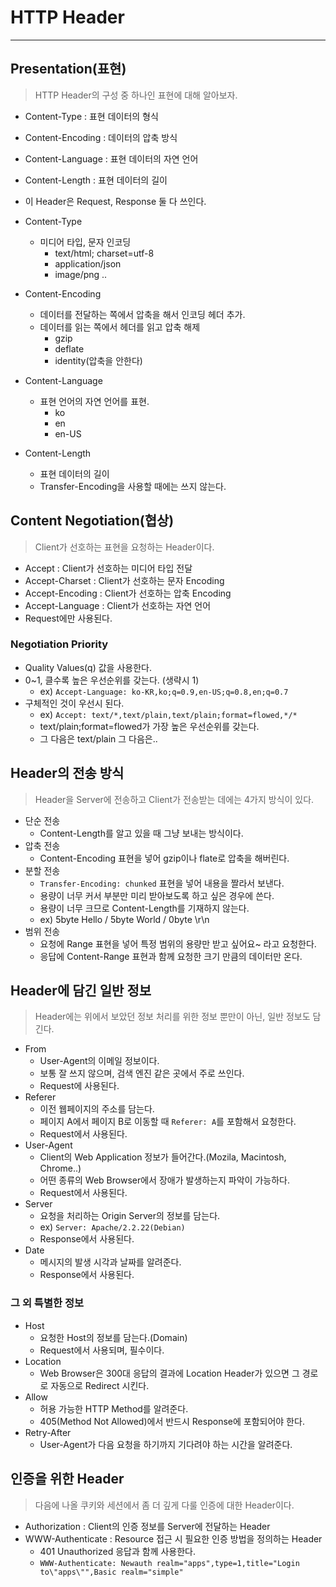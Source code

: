 # HTTP Header
---
## Presentation(표현)
> HTTP Header의 구성 중 하나인 표현에 대해 알아보자.

- Content-Type : 표현 데이터의 형식
- Content-Encoding : 데이터의 압축 방식
- Content-Language : 표현 데이터의 자연 언어
- Content-Length : 표현 데이터의 길이
- 이 Header은 Request, Response 둘 다 쓰인다.  
  
- Content-Type
  - 미디어 타입, 문자 인코딩
    - text/html; charset=utf-8
    - application/json
    - image/png ..  
- Content-Encoding
  - 데이터를 전달하는 쪽에서 압축을 해서 인코딩 헤더 추가.
  - 데이터를 읽는 쪽에서 헤더를 읽고 압축 해제
    - gzip
    - deflate
    - identity(압축을 안한다)  
- Content-Language
  - 표현 언어의 자연 언어를 표현.
    - ko
    - en
    - en-US  
- Content-Length
  - 표현 데이터의 길이
  - Transfer-Encoding을 사용할 때에는 쓰지 않는다.

## Content Negotiation(협상)
> Client가 선호하는 표현을 요청하는 Header이다.  

- Accept : Client가 선호하는 미디어 타입 전달
- Accept-Charset : Client가 선호하는 문자 Encoding
- Accept-Encoding : Client가 선호하는 압축 Encoding
- Accept-Language : Client가 선호하는 자연 언어
- Request에만 사용된다.

### Negotiation Priority
- Quality Values(q) 값을 사용한다.
- 0~1, 클수록 높은 우선순위를 갖는다. (생략시 1)
  - ex) ```Accept-Language: ko-KR,ko;q=0.9,en-US;q=0.8,en;q=0.7```
- 구체적인 것이 우선시 된다.
  - ex) ```Accept: text/*,text/plain,text/plain;format=flowed,*/*```
  - text/plain;format=flowed가 가장 높은 우선순위를 갖는다.
  - 그 다음은 text/plain 그 다음은..

## Header의 전송 방식
> Header을 Server에 전송하고 Client가 전송받는 데에는 4가지 방식이 있다.  
- 단순 전송
  - Content-Length를 알고 있을 때 그냥 보내는 방식이다.
- 압축 전송
  - Content-Encoding 표현을 넣어 gzip이나 flate로 압축을 해버린다.
- 분할 전송
  - ```Transfer-Encoding: chunked``` 표현을 넣어 내용을 짤라서 보낸다.
  - 용량이 너무 커서 부분만 미리 받아보도록 하고 싶은 경우에 쓴다.
  - 용량이 너무 크므로 Content-Length를 기재하지 않는다.
  - ex) 5byte Hello / 5byte World / 0byte \r\n
- 범위 전송
  - 요청에 Range 표현을 넣어 특정 범위의 용량만 받고 싶어요~ 라고 요청한다.
  - 응답에 Content-Range 표현과 함께 요청한 크기 만큼의 데이터만 온다.

## Header에 담긴 일반 정보
> Header에는 위에서 보았던 정보 처리를 위한 정보 뿐만이 아닌, 일반 정보도 담긴다.  

- From
  - User-Agent의 이메일 정보이다.
  - 보통 잘 쓰지 않으며, 검색 엔진 같은 곳에서 주로 쓰인다.
  - Request에 사용된다.
- Referer
  - 이전 웹페이지의 주소를 담는다.
  - 페이지 A에서 페이지 B로 이동할 때 ```Referer: A```를 포함해서 요청한다.
  - Request에서 사용된다.
- User-Agent
  - Client의 Web Application 정보가 들어간다.(Mozila, Macintosh, Chrome..)
  - 어떤 종류의 Web Browser에서 장애가 발생하는지 파악이 가능하다.
  - Request에서 사용된다.
- Server
  - 요청을 처리하는 Origin Server의 정보를 담는다.
  - ex) ```Server: Apache/2.2.22(Debian)```
  - Response에서 사용된다.
- Date
  - 메시지의 발생 시각과 날짜를 알려준다.
  - Response에서 사용된다.  

### 그 외 특별한 정보
- Host
  - 요청한 Host의 정보를 담는다.(Domain)
  - Request에서 사용되며, 필수이다.
- Location
  - Web Browser은 300대 응답의 결과에 Location Header가 있으면 그 경로로 자동으로 Redirect 시킨다.
- Allow
  - 허용 가능한 HTTP Method를 알려준다.
  - 405(Method Not Allowed)에서 반드시 Response에 포함되어야 한다.
- Retry-After
  - User-Agent가 다음 요청을 하기까지 기다려야 하는 시간을 알려준다.

## 인증을 위한 Header
> 다음에 나올 쿠키와 세션에서 좀 더 깊게 다룰 인증에 대한 Header이다.  

- Authorization : Client의 인증 정보를 Server에 전달하는 Header
- WWW-Authenticate : Resource 접근 시 필요한 인증 방법을 정의하는 Header
  - 401 Unauthorized 응답과 함께 사용한다.
  - ```WWW-Authenticate: Newauth realm="apps",type=1,title="Login to\"apps\"",Basic realm="simple"```
